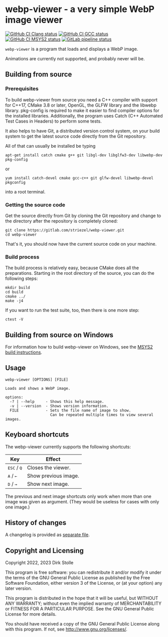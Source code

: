 # webp-viewer - a very simple WebP image viewer

[![GitHub CI Clang status](https://github.com/striezel/webp-viewer/workflows/Clang/badge.svg)](https://github.com/striezel/webp-viewer/actions)
[![GitHub CI GCC status](https://github.com/striezel/webp-viewer/workflows/GCC/badge.svg)](https://github.com/striezel/webp-viewer/actions)
[![GitHub CI MSYS2 status](https://github.com/striezel/webp-viewer/workflows/MSYS2/badge.svg)](https://github.com/striezel/webp-viewer/actions)
[![GitLab pipeline status](https://gitlab.com/striezel/webp-viewer/badges/main/pipeline.svg)](https://gitlab.com/striezel/webp-viewer/)

`webp-viewer` is a program that loads and displays a WebP image.

Animations are currently not supported, and probably never will be.

## Building from source

### Prerequisites

To build webp-viewer from source you need a C++ compiler with support for C++17,
CMake 3.8 or later, OpenGL, the GLFW library and the libwebp library.
pkg-config is required to make it easier to find compiler options for the
installed libraries. Additionally, the program uses Catch (C++ Automated Test
Cases in Headers) to perform some tests.

It also helps to have Git, a distributed version control system, on your build
system to get the latest source code directly from the Git repository.

All of that can usually be installed be typing

    apt-get install catch cmake g++ git libgl-dev libglfw3-dev libwebp-dev pkg-config

or

    yum install catch-devel cmake gcc-c++ git glfw-devel libwebp-devel pkgconfig

into a root terminal.

### Getting the source code

Get the source directly from Git by cloning the Git repository and change to
the directory after the repository is completely cloned:

    git clone https://gitlab.com/striezel/webp-viewer.git
    cd webp-viewer

That's it, you should now have the current source code on your machine.

### Build process

The build process is relatively easy, because CMake does all the preparations.
Starting in the root directory of the source, you can do the following steps:

    mkdir build
    cd build
    cmake ../
    make -j4

If you want to run the test suite, too, then there is one more step:

    ctest -V

## Building from source on Windows

For information how to build webp-viewer on Windows, see the
[MSYS2 build instructions](./documentation/msys2-build.md).

## Usage

```
webp-viewer [OPTIONS] [FILE]

Loads and shows a WebP image.

options:
  -? | --help     - Shows this help message.
  -v | --version  - Shows version information.
  FILE            - Sets the file name of image to show.
                    Can be repeated multiple times to view several images.
```

## Keyboard shortcuts

The webp-viewer currently supports the following shortcuts:

| Key                               | Effect               |
|-----------------------------------|----------------------|
| <kbd>ESC</kbd> / <kbd>Q</kbd>     | Closes the viewer.   |
| <kbd>A</kbd> / <kbd>&#8592;</kbd> | Show previous image. |
| <kbd>D</kbd> / <kbd>&#8594;</kbd> | Show next image.     |

The previous and next image shortcuts only work when more than one image was
given as argument. (They would be useless for cases with only one image.)

## History of changes

A changelog is provided as [separate file](./changelog.md).

## Copyright and Licensing

Copyright 2022, 2023  Dirk Stolle

This program is free software: you can redistribute it and/or modify
it under the terms of the GNU General Public License as published by
the Free Software Foundation, either version 3 of the License, or
(at your option) any later version.

This program is distributed in the hope that it will be useful,
but WITHOUT ANY WARRANTY; without even the implied warranty of
MERCHANTABILITY or FITNESS FOR A PARTICULAR PURPOSE.  See the
GNU General Public License for more details.

You should have received a copy of the GNU General Public License
along with this program.  If not, see <http://www.gnu.org/licenses/>.
